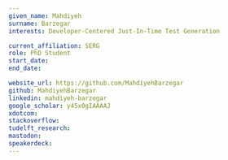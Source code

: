 ```yaml
---
given_name: Mahdiyeh
surname: Barzegar
interests: Developer-Centered Just-In-Time Test Generation

current_affiliation: SERG
role: PhD Student
start_date:
end_date:

website_url: https://github.com/MahdiyehBarzegar
github: MahdiyehBarzegar
linkedin: mahdiyeh-barzegar
google_scholar: y45x0gIAAAAJ
xdotcom:
stackoverflow:
tudelft_research:
mastodon:
speakerdeck:
---
```

